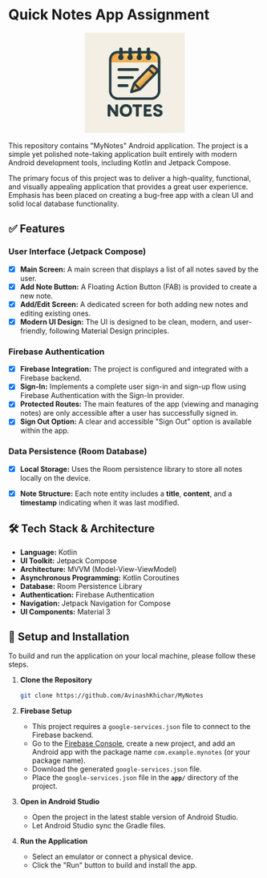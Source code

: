 # Quick Notes App Assignment

<p align="center">
  <img src="myNote.png" alt="Sign Up" width="200"/>
</p>

This repository contains  "MyNotes" Android application. The project is a simple yet polished note-taking application built entirely with modern Android development tools, including Kotlin and Jetpack Compose.

The primary focus of this project was to deliver a high-quality, functional, and visually appealing application that provides a great user experience. Emphasis has been placed on creating a bug-free app with a clean UI and solid local database functionality.

## ✅ Features

### User Interface (Jetpack Compose)

- [x] **Main Screen:** A main screen that displays a list of all notes saved by the user.
- [x] **Add Note Button:** A Floating Action Button (FAB) is provided to create a new note.
- [x] **Add/Edit Screen:** A dedicated screen for both adding new notes and editing existing ones.
- [x] **Modern UI Design:** The UI is designed to be clean, modern, and user-friendly, following Material Design principles.

### Firebase Authentication
- [x] **Firebase Integration:** The project is configured and integrated with a Firebase backend.
- [x] **Sign-In:** Implements a complete user sign-in and sign-up flow using Firebase Authentication with the Sign-In provider.
- [x] **Protected Routes:** The main features of the app (viewing and managing notes) are only accessible after a user has successfully signed in.
- [x] **Sign Out Option:** A clear and accessible "Sign Out" option is available within the app.

### Data Persistence (Room Database) 
- [x] **Local Storage:** Uses the Room persistence library to store all notes locally on the device.
- [x] **Note Structure:** Each note entity includes a **title**, **content**, and a **timestamp** indicating when it was last modified. 


## 🛠️ Tech Stack & Architecture

- **Language:** Kotlin
- **UI Toolkit:** Jetpack Compose
- **Architecture:** MVVM (Model-View-ViewModel)
- **Asynchronous Programming:** Kotlin Coroutines
- **Database:** Room Persistence Library
- **Authentication:** Firebase Authentication
- **Navigation:** Jetpack Navigation for Compose
- **UI Components:** Material 3

## 🚀 Setup and Installation

To build and run the application on your local machine, please follow these steps.

1.  **Clone the Repository**
    ```bash
    git clone https://github.com/AvinashKhichar/MyNotes
    ```

2.  **Firebase Setup**
    -   This project requires a `google-services.json` file to connect to the Firebase backend.
    -   Go to the [Firebase Console](https://console.firebase.google.com/), create a new project, and add an Android app with the package name `com.example.mynotes` (or your package name).
    -   Download the generated `google-services.json` file.
    -   Place the `google-services.json` file in the **`app/`** directory of the project.

3.  **Open in Android Studio**
    -   Open the project in the latest stable version of Android Studio.
    -   Let Android Studio sync the Gradle files.

4.  **Run the Application**
    -   Select an emulator or connect a physical device.
    -   Click the "Run" button to build and install the app.
